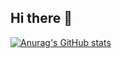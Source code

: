## Hi there 👋

[![Anurag's GitHub stats](https://github-readme-stats.vercel.app/api?username=KazuSh1geru)](https://github.com/anuraghazra/github-readme-stats)

<!--
**KazuSh1geru/KazuSh1geru** is a ✨ _special_ ✨ repository because its `README.md` (this file) appears on your GitHub profile.

Here are some ideas to get you started:

- 🔭 I’m currently working on ...
- 🌱 I’m currently learning ...
- 👯 I’m looking to collaborate on ...
- 🤔 I’m looking for help with ...
- 💬 Ask me about ...
- 📫 How to reach me: ...
- 😄 Pronouns: ...
- ⚡ Fun fact: ...
-->
